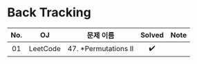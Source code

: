# Back Tracking


|          No.          |        OJ        |        문제 이름         |        Solved     |     Note   |
| :-----: |  :--------: |:---------------------: | :-----: |:-----: |
| 01 | LeetCode | 47. *Permutations II | ✔️ |  |
